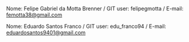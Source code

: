 Nome: Felipe Gabriel da Motta Brenner / GIT user: felipegmotta / E-mail: femotta38@gmail.com

Nome: Eduardo Santos Franco / GIT user: edu_franco94 / E-mail: eduardosantos9401@gmail.com